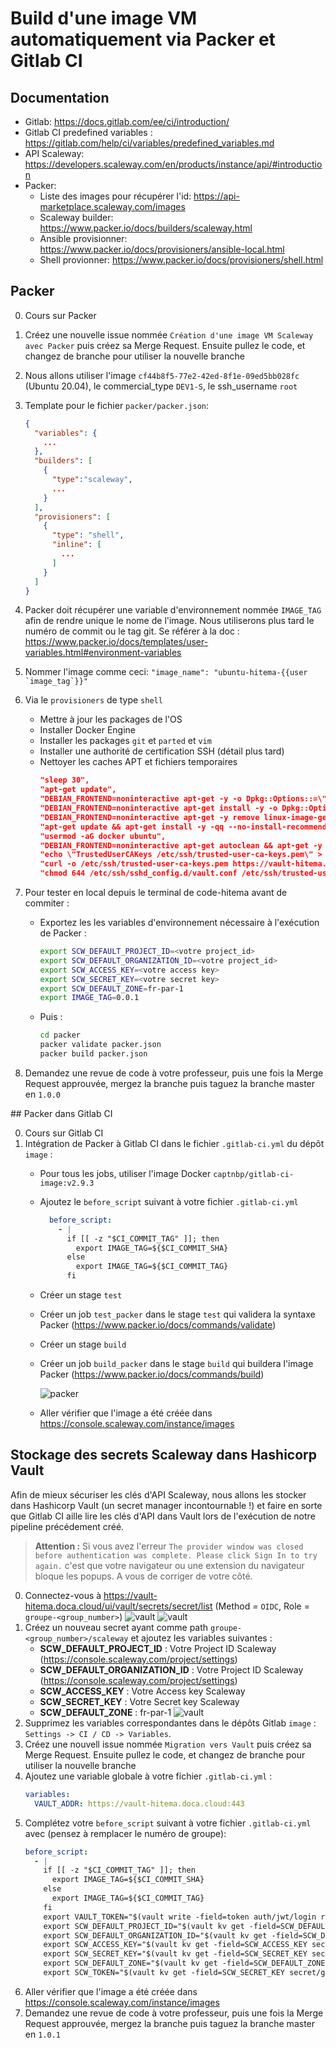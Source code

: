 # Build d'une image VM automatiquement via Packer et Gitlab CI

## Documentation

*  Gitlab: https://docs.gitlab.com/ee/ci/introduction/
*  Gitlab CI predefined variables : https://gitlab.com/help/ci/variables/predefined_variables.md
*  API Scaleway: https://developers.scaleway.com/en/products/instance/api/#introduction
*  Packer:
   *  Liste des images pour récupérer l'id: https://api-marketplace.scaleway.com/images
   *  Scaleway builder: https://www.packer.io/docs/builders/scaleway.html
   *  Ansible provisionner: https://www.packer.io/docs/provisioners/ansible-local.html
   *  Shell provionner: https://www.packer.io/docs/provisioners/shell.html

## Packer

0. Cours sur Packer
1. Créez une nouvelle issue nommée `Création d'une image VM Scaleway avec Packer` puis créez sa Merge Request. Ensuite pullez le code, et changez de branche pour utiliser la nouvelle branche
2. Nous allons utiliser l'image `cf44b8f5-77e2-42ed-8f1e-09ed5bb028fc` (Ubuntu 20.04), le commercial_type `DEV1-S`, le ssh_username `root`
3. Template pour le fichier `packer/packer.json`:

   ```json
   {
     "variables": {
       ...
     },
     "builders": [
       {
         "type":"scaleway",
         ...
       }
     ],
     "provisioners": [
       {
         "type": "shell",
         "inline": [
           ...
         ]
       }
     ]
   }
   ```

4. Packer doit récupérer une variable d'environnement nommée `IMAGE_TAG` afin de rendre unique le nome de l'image. Nous utiliserons plus tard le numéro de commit ou le tag git. Se référer à la doc : https://www.packer.io/docs/templates/user-variables.html#environment-variables
5. Nommer l'image comme ceci: `` "image_name": "ubuntu-hitema-{{user `image_tag`}}" ``
6. Via le `provisioners` de type `shell`
   - Mettre à jour les packages de l'OS
   - Installer Docker Engine
   - Installer les packages `git` et `parted` et `vim`
   - Installer une authorité de certification SSH (détail plus tard)
   - Nettoyer les caches APT et fichiers temporaires
     ```json
     "sleep 30",
     "apt-get update",
     "DEBIAN_FRONTEND=noninteractive apt-get -y -o Dpkg::Options::=\"--force-confdef\" -o Dpkg::Options::=\"--force-confold\" dist-upgrade",
     "DEBIAN_FRONTEND=noninteractive apt-get install -y -o Dpkg::Options::=\"--force-confdef\" -o Dpkg::Options::=\"--force-confold\" curl apt-transport-https linux-image-generic-hwe-20.04 linux-headers-generic-hwe-20.04 byobu git parted sudo vim",
     "DEBIAN_FRONTEND=noninteractive apt-get -y remove linux-image-generic",
     "apt-get update && apt-get install -y -qq --no-install-recommends docker.io python3-docker",
     "usermod -aG docker ubuntu",
     "DEBIAN_FRONTEND=noninteractive apt-get autoclean && apt-get -y autoremove && rm -rf /var/lib/apt/lists/*",
     "echo \"TrustedUserCAKeys /etc/ssh/trusted-user-ca-keys.pem\" > /etc/ssh/sshd_config.d/vault.conf",
     "curl -o /etc/ssh/trusted-user-ca-keys.pem https://vault-hitema.doca.cloud/v1/ssh/public_key",
     "chmod 644 /etc/ssh/sshd_config.d/vault.conf /etc/ssh/trusted-user-ca-keys.pem" 
     ```
7. Pour tester en local depuis le terminal de code-hitema avant de commiter :
   - Exportez les les variables d'environnement nécessaire à l'exécution de Packer :
     ```bash
     export SCW_DEFAULT_PROJECT_ID=<votre project_id>
     export SCW_DEFAULT_ORGANIZATION_ID=<votre project_id>
     export SCW_ACCESS_KEY=<votre access key>
     export SCW_SECRET_KEY=<votre secret key>
     export SCW_DEFAULT_ZONE=fr-par-1
     export IMAGE_TAG=0.0.1
     ```
   - Puis :
     ```bash
     cd packer
     packer validate packer.json
     packer build packer.json
     ```
8. Demandez une revue de code à votre professeur, puis une fois la Merge Request approuvée, mergez la branche puis taguez la branche master en `1.0.0`

## Packer dans Gitlab CI

0. Cours sur Gitlab CI
1. Intégration de Packer à Gitlab CI dans le fichier `.gitlab-ci.yml` du dépôt `image` :
   - Pour tous les jobs, utiliser l'image Docker `captnbp/gitlab-ci-image:v2.9.3`
   - Ajoutez le `before_script` suivant à votre fichier `.gitlab-ci.yml`
     ```yaml
       before_script:
         - |
           if [[ -z "$CI_COMMIT_TAG" ]]; then
             export IMAGE_TAG=${$CI_COMMIT_SHA}
           else
             export IMAGE_TAG=${$CI_COMMIT_TAG}
           fi
     ```
   - Créer un stage `test`
   - Créer un job `test_packer` dans le stage `test` qui validera la syntaxe Packer (https://www.packer.io/docs/commands/validate)
   - Créer un stage `build`
   - Créer un job `build_packer` dans le stage `build` qui buildera l'image Packer (https://www.packer.io/docs/commands/build)
      
      ![packer](images/packer.png)
   - Aller vérifier que l'image a été créée dans https://console.scaleway.com/instance/images

## Stockage des secrets Scaleway dans Hashicorp Vault

Afin de mieux sécuriser les clés d'API Scaleway, nous allons les stocker dans Hashicorp Vault (un secret manager incontournable !) et faire en sorte que Gitlab CI aille lire les clés d'API dans Vault lors de l'exécution de notre pipeline précédement créé.

> **Attention :** Si vous avez l'erreur `The provider window was closed before authentication was complete. Please click Sign In to try again.` c'est que votre navigateur ou une extension du navigateur bloque les popups. A vous de corriger de votre côté.

0. Connectez-vous à https://vault-hitema.doca.cloud/ui/vault/secrets/secret/list (Method = `OIDC`, Role = `groupe-<group_number>`)
    ![vault](images/vault-2.png)
    ![vault](images/vault-0.png)
1. Créez un nouveau secret ayant comme path `groupe-<group_number>/scaleway` et ajoutez les variables suivantes :
   - **SCW_DEFAULT_PROJECT_ID** : Votre Project ID Scaleway (https://console.scaleway.com/project/settings)
   - **SCW_DEFAULT_ORGANIZATION_ID** : Votre Project ID Scaleway (https://console.scaleway.com/project/settings)
   - **SCW_ACCESS_KEY** : Votre Access key Scaleway
   - **SCW_SECRET_KEY** : Votre Secret key Scaleway
   - **SCW_DEFAULT_ZONE** : fr-par-1
    ![vault](images/vault-1.png)
2. Supprimez les variables correspondantes dans le dépôts Gitlab `image` : `Settings -> CI / CD -> Variables`.
3. Créez une nouvell issue nommée `Migration vers Vault` puis créez sa Merge Request. Ensuite pullez le code, et changez de branche pour utiliser la nouvelle branche
4. Ajoutez une variable globale à votre fichier `.gitlab-ci.yml` :
   ```yaml
   variables:
     VAULT_ADDR: https://vault-hitema.doca.cloud:443
   ```
5. Complétez votre `before_script` suivant à votre fichier `.gitlab-ci.yml` avec (pensez à remplacer le numéro de groupe):
   ```yaml
   before_script:
     - |
       if [[ -z "$CI_COMMIT_TAG" ]]; then
         export IMAGE_TAG=${$CI_COMMIT_SHA}
       else
         export IMAGE_TAG=${$CI_COMMIT_TAG}
       fi
       export VAULT_TOKEN="$(vault write -field=token auth/jwt/login role=packer-groupe-<group_number> token_ttl=30 jwt=$CI_JOB_JWT)"
       export SCW_DEFAULT_PROJECT_ID="$(vault kv get -field=SCW_DEFAULT_PROJECT_ID secret/groupe-<group_number>/scaleway)"
       export SCW_DEFAULT_ORGANIZATION_ID="$(vault kv get -field=SCW_DEFAULT_PROJECT_ID secret/groupe-<group_number>/scaleway)"
       export SCW_ACCESS_KEY="$(vault kv get -field=SCW_ACCESS_KEY secret/groupe-<group_number>/scaleway)"
       export SCW_SECRET_KEY="$(vault kv get -field=SCW_SECRET_KEY secret/groupe-<group_number>/scaleway)"
       export SCW_DEFAULT_ZONE="$(vault kv get -field=SCW_DEFAULT_ZONE secret/groupe-<group_number>/scaleway)"
       export SCW_TOKEN="$(vault kv get -field=SCW_SECRET_KEY secret/groupe-<group_number>/scaleway)"
     ```
6. Aller vérifier que l'image a été créée dans https://console.scaleway.com/instance/images
7. Demandez une revue de code à votre professeur, puis une fois la Merge Request approuvée, mergez la branche puis taguez la branche master en `1.0.1`
